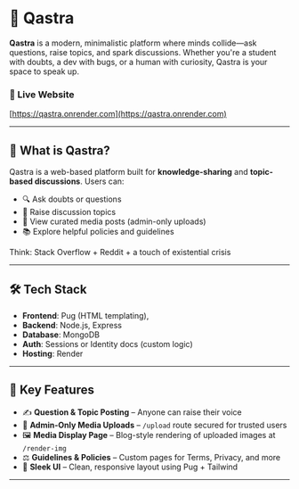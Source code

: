 # 🌌 Qastra

**Qastra** is a modern, minimalistic platform where minds collide—ask questions, raise topics, and spark discussions. Whether you're a student with doubts, a dev with bugs, or a human with curiosity, Qastra is your space to speak up.

### 🔗 Live Website
[https://qastra.onrender.com](https://qastra.onrender.com)

---

## 🧠 What is Qastra?

Qastra is a web-based platform built for **knowledge-sharing** and **topic-based discussions**. Users can:
- 🔍 Ask doubts or questions
- 💬 Raise discussion topics
- 📸 View curated media posts (admin-only uploads)
- 📚 Explore helpful policies and guidelines

Think: Stack Overflow + Reddit + a touch of existential crisis

---

## 🛠️ Tech Stack

- **Frontend**: Pug (HTML templating),
- **Backend**: Node.js, Express
- **Database**: MongoDB
- **Auth**: Sessions or Identity docs (custom logic)
- **Hosting**: Render

---

## 🚩 Key Features

- ✍️ **Question & Topic Posting** – Anyone can raise their voice
- 🔐 **Admin-Only Media Uploads** – `/upload` route secured for trusted users
- 🖼️ **Media Display Page** – Blog-style rendering of uploaded images at `/render-img`
- ⚖️ **Guidelines & Policies** – Custom pages for Terms, Privacy, and more
- 🧃 **Sleek UI** – Clean, responsive layout using Pug + Tailwind

---
